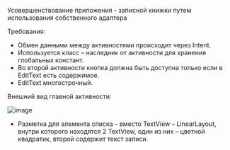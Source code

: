 Усовершенствование приложения - записной книжки путем использования собственного адаптера

Требования:

 - Обмен данными между активностями происходит через Intent.  
 - Используется класс – наследник от активности для хранения глобальных констант.  
 - Во второй активности кнопка должна быть доступна только если в EditText есть содержимое.  
 - EditText многострочный.

Внешний вид главной активности:

![image](https://user-images.githubusercontent.com/91782001/177378665-6f249008-344f-47e4-9801-2f75a564df5c.png)

 - Разметка для элемента списка – вместо TextView – LinearLayout, внутри которого находятся 2 TextView, 
 один из них – цветной квадратик, второй содержит текст записи.
